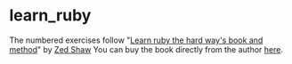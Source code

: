 # learn_ruby
The numbered exercises follow "[Learn ruby the hard way's book and method](https://learnrubythehardway.org/book/)" by [Zed Shaw](https://www.amazon.com/stores/Zed-Shaw/author/B007O32AZY?ref=ap_rdr&store_ref=ap_rdr&isDramIntegrated=true&shoppingPortalEnabled=true)
You can buy the book directly from the author [here](https://shop.learncodethehardway.org/access/buy/5/).
